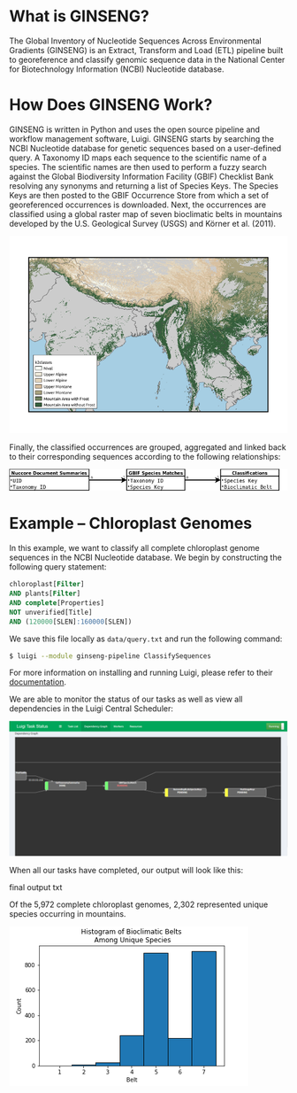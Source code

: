 # What is GINSENG?
The Global Inventory of Nucleotide Sequences Across Environmental Gradients (GINSENG) is an Extract,
Transform and Load (ETL) pipeline built to georeference and classify genomic sequence data in the
National Center for Biotechnology Information (NCBI) Nucleotide database.

# How Does GINSENG Work?
GINSENG is written in Python and uses the open source pipeline and workflow management
software, Luigi. GINSENG starts by searching the NCBI Nucleotide database for genetic
sequences based on a user-defined query. A Taxonomy ID maps each sequence to the scientific name of
a species. The scientific names are then used to perform a fuzzy search against the Global Biodiversity
Information Facility (GBIF) Checklist Bank resolving any synonyms and returning a list of Species Keys.
The Species Keys are then posted to the GBIF Occurrence Store from which a set of georeferenced
occurrences is downloaded. Next, the occurrences are classified using a global raster map of seven
bioclimatic belts in mountains developed by the U.S. Geological Survey (USGS) and Körner et al. (2011).

![K2 Raster Map](https://github.com/bfeinsilver/ginseng/blob/master/map-large.png)

Finally, the classified occurrences are grouped, aggregated and linked back to their corresponding
sequences according to the following relationships:

![Relationship Diagram](https://github.com/bfeinsilver/ginseng/blob/master/relationship-diagram.png)

# Example – Chloroplast Genomes
In this example, we want to classify all complete chloroplast genome sequences in the NCBI Nucleotide
database. We begin by constructing the following query statement:
```sql
chloroplast[Filter]
AND plants[Filter]
AND complete[Properties]
NOT unverified[Title]
AND (120000[SLEN]:160000[SLEN])
```
We save this file locally as `data/query.txt` and run the following command:
```bash
$ luigi --module ginseng-pipeline ClassifySequences
```
For more information on installing and running Luigi, please refer to their [documentation](https://luigi.readthedocs.io/en/stable/).

We are able to monitor the status of our tasks as well as view all dependencies in the Luigi Central
Scheduler:

![Dependency Graph](https://github.com/bfeinsilver/ginseng/blob/master/dependency-graph-screenshot.PNG)

When all our tasks have completed, our output will look like this:

final output txt

Of the 5,972 complete chloroplast genomes, 2,302 represented unique species occurring in mountains.

![Histogram](https://github.com/bfeinsilver/ginseng/blob/master/hist.png)
